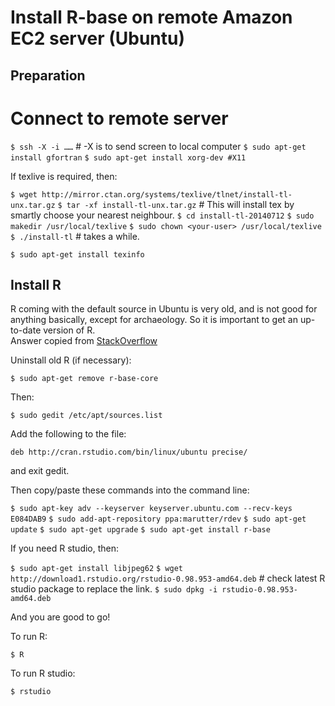 Install R-base on remote Amazon EC2 server (Ubuntu)
========
## Preparation
  # Connect to remote server

  `$ ssh -X -i ……` # -X is to send screen to local computer
  `$ sudo apt-get install gfortran`
  `$ sudo apt-get install xorg-dev #X11`

If texlive is required, then:

  `$ wget http://mirror.ctan.org/systems/texlive/tlnet/install-tl-unx.tar.gz`
  `$ tar -xf install-tl-unx.tar.gz` # This will install tex by smartly choose your nearest neighbour.
  `$ cd install-tl-20140712`
  `$ sudo makedir /usr/local/texlive`
  `$ sudo chown <your-user> /usr/local/texlive`
  `$ ./install-tl` # takes a while. 

  `$ sudo apt-get install texinfo`
## Install R
R coming with the default source in Ubuntu is very old, and is not good for anything basically, except for archaeology. So it is important to get an up-to-date version of R.  
Answer copied from [StackOverflow](http://stackoverflow.com/questions/16093331/how-to-install-r-version-3-0)

Uninstall old R (if necessary):

  `$ sudo apt-get remove r-base-core`

Then:

  `$ sudo gedit /etc/apt/sources.list`

Add the following to the file:

  `deb http://cran.rstudio.com/bin/linux/ubuntu precise/`

and exit gedit.

Then copy/paste these commands into the command line:

  `$ sudo apt-key adv --keyserver keyserver.ubuntu.com --recv-keys E084DAB9`
  `$ sudo add-apt-repository ppa:marutter/rdev`
  `$ sudo apt-get update`
  `$ sudo apt-get upgrade`
  `$ sudo apt-get install r-base`

If you need R studio, then:

  `$ sudo apt-get install libjpeg62`
  `$ wget http://download1.rstudio.org/rstudio-0.98.953-amd64.deb` # check latest R studio package to replace the link.
  `$ sudo dpkg -i rstudio-0.98.953-amd64.deb`

And you are good to go!

To run R:

  `$ R`

To run R studio:

  `$ rstudio`

